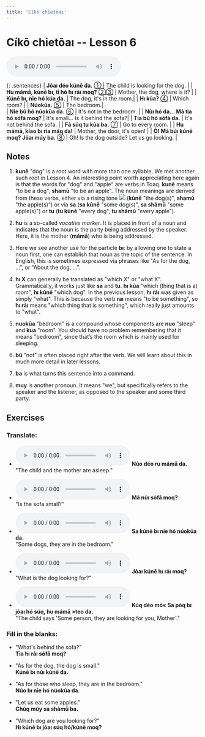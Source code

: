 ```yaml
---
title: 'Cíkō chỉetōaı'
---
```

# **Cíkō chỉetōaı** -- Lesson 6

<audio id="mainaudio" controls src="lesson.mp3"></audio>

{: .sentences}
| **Jỏaı déo kúnē da.**                    [①](#fn-1)           | The child is looking for the dog.  |
| **Hu mámā, kúnē bı, tỉ hó hı rảı moq?**  [②](#fn-2)[③](#fn-3) | Mother, the dog, where is it?   |
| **Kúnē bı, nỉe hó kúa da.**                                   | The dog, it's in the room.|
| **Hı kủa?**                              [④](#fn-4)           | Which room? |
| **Núokūa.**                               [⑤](#fn-5)          | The bedroom.|      
| **Nỉe bũ hó núokūa da.**                 [⑥](#fn-6)           | It's not in the bedroom. |
| **Nủı hó da… Mả tỉa hó sófā moq?**                            | It's small... Is it behind the sofa?| 
| **Tỉa bũ hó sófā da.**                                        | It's not behind the sofa. |
| **Fả súq tu kủa ba.**                    [⑦](#fn-7)           | Go to every room. |
| **Hu mámā, kíao bı rỉa máq da!**                              | Mother, the door, it's open! |
| **Ỏ! Mả bủı kúnē moq? Jỏaı múy ba.**     [⑧](#fn-8)           | Oh! Is the dog outside? Let us go looking. |

## Notes

1. <a name="fn-1" /> **kunē** "dog" is a root word with more than one syllable. We met another such root in Lesson 4. An interesting point worth appreciating here again is that the words for "dog" and "apple" are verbs in Toaq. **kunē** means "to be a dog", **shamū** "to be an apple". The noun meanings are derived from these verbs, either via a rising tone ![](../tones/t2.png) (**kúnē** "the dog(s)", **shamū** "the apple(s)") or via **sa** (**sa kủnē** "some dog(s)", **sa shảmū** "some apple(s)") or **tu** (**tu kủnē** "every dog", **tu shảmū** "every apple").

2. <a name="fn-2" /> **hu** is a so-called *vocative marker*. It is placed in front of a noun and indicates that the noun is the party being addressed by the speaker. Here, it is the mother (**mámā**) who is being addressed.

3. <a name="fn-3" /> Here we see another use for the particle **bı**: by allowing one to state a noun first, one can establish that noun as the topic of the sentence. In English, this is sometimes expressed via phrases like "As for the dog, ...", or "About the dog, ...".

4. <a name="fn-4" /> **hı X** can generally be translated as "which X" or "what X". Grammatically, it works just like **sa** and **tu**. **hı kủa** "which (thing that is a) room", **hı kủnē** "which dog". In the previous lesson, **hı rảı** was given as simply "what". This is because the verb **raı** means "to be something", so **hı rảı** means "which thing that is something", which really just amounts to "what".

5. <a name="fn-5" /> **nuokūa** "bedroom" is a compound whose components are **nuo** "sleep" and **kua** "room". You should have no problem remembering that it means "bedroom", since that’s the room which is mainly used for sleeping.

6. <a name="fn-6" /> **bũ** "not" is often placed right after the verb. We will learn about this in much more detail in later lessons.

7. <a name="fn-7" /> **ba** is what turns this sentence into a command.

8. <a name="fn-8" /> **muy** is another pronoun. It means "we", but specifically refers to the speaker and the listener, as opposed to the speaker and some third party.

## Exercises

### Translate:

- <audio controls src="ex1.mp3"></audio>
  **Nủo déo ru mámā da.**  
  <span class="spoiler">"The child and the mother are asleep."</span>
  
- <audio controls src="ex2.mp3"></audio>
  **Mả nủı sófā moq?**  
  <span class="spoiler">"Is the sofa small?"</span>
  
- <audio controls src="ex3.mp3"></audio>
  **Sa kủnē bı nỉe hó núokūa da.**  
  <span class="spoiler">"Some dogs, they are in the bedroom."</span>
  
- <audio controls src="ex4.mp3"></audio>
  **Jỏaı kúnē hı rảı moq?**  
  <span class="spoiler">"What is the dog looking for?"</span>
  
- <audio controls src="ex5.mp3"></audio>
  **Kủq déo mó« Sa pỏq bı jỏaı hó súq, hu mámā »teo da.**  
  <span class="spoiler">"The child says 'Some person, they are looking for you, Mother'."</span>

### Fill in the blanks:

- "What's behind the sofa?"  
  **<span class="spoiler">Tỉa</span> hı <span class="spoiler">rảı</span> sófā <span class="spoiler">moq</span>?**
  
- "As for the dog, the dog is small."  
  **<span class="spoiler">Kúnē</span> bı <span class="spoiler">nủı</span> <span class="spoiler">kúnē</span> da.**
  
- "As for those who sleep, they are in the bedroom."  
  **<span class="spoiler">Núo</span> bı nỉe hó <span class="spoiler">núokūa</span> da.**
  
- "Let us eat some apples."  
  **Chủq <span class="spoiler">múy</span> sa <span class="spoiler">shảmū</span> <span class="spoiler">ba</span>.**
  
- "Which dog are you looking for?"  
  **<span class="spoiler">Hı</span> kủnē bı <span class="spoiler">jỏaı</span> súq <span class="spoiler">hó/kúnē</span> moq?**
